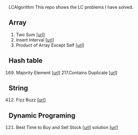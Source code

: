  LCAlgorithm
This repo shows the LC problems I have solved.

## Array
1. Two Sum [[url]](https://leetcode.com/problems/two-sum/description/)
57. Insert Interval  [[url]](https://leetcode.com/problems/insert-interval/description/)
238. Product of Array Except Self  [[url]](https://leetcode.com/problems/product-of-array-except-self/description/)

## Hash table
169. Majority Element [[url]](https://leetcode.com/problems/majority-element/description/)
217.Contains Duplicate [[url]](https://leetcode.com/problems/contains-duplicate/description/)
## String
412. Fizz Buzz [[url]](https://leetcode.com/problems/fizz-buzz/description/)

## Dynamic Programing
121. Best Time to Buy and Sell Stock  [[url]](https://leetcode.com/problems/best-time-to-buy-and-sell-stock/description/) solution [[url]](https://labuladong.online/algo/dynamic-programming/stock-problem-summary/)
